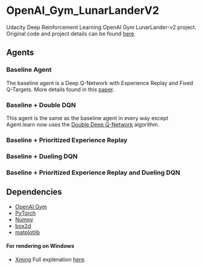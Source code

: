 # OpenAI_Gym_LunarLanderV2
Udacity Deep Reinforcement Learning OpenAI Gym LunarLander-v2 project. Original code and project details can be found [here](https://github.com/udacity/deep-reinforcement-learning/tree/master/dqn).

## Agents
### Baseline Agent
The baseline agent is a Deep Q-Network with Experience Replay and Fixed Q-Targets. 
More details found in this [paper](https://storage.googleapis.com/deepmind-media/dqn/DQNNaturePaper.pdf).

### Baseline + Double DQN
This agent is the same as the baseline agent in every way except Agent.learn now uses the [Double Deep Q-Network](https://arxiv.org/pdf/1509.06461.pdf) algorithm.

### Baseline + Prioritized Experience Replay

### Baseline + Dueling DQN

### Baseline + Prioritized Experience Replay and Dueling DQN

## Dependencies
 * [OpenAI Gym](https://gym.openai.com/)
 * [PyTorch](https://pytorch.org/)
 * [Numpy](https://numpy.org/)
 * [box2d](https://box2d.org/)
 * [matplotlib](https://matplotlib.org/)
 #### For rendering on Windows
 * [Xming](https://sourceforge.net/projects/xming/) Full explenation [here](https://towardsdatascience.com/how-to-install-openai-gym-in-a-windows-environment-338969e24d30).
